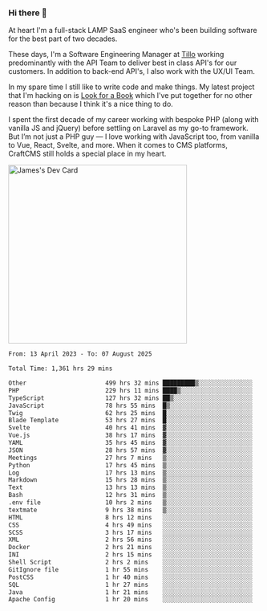 ### Hi there 👋

<!--
**JamesNock/JamesNock** is a ✨ _special_ ✨ repository because its `README.md` (this file) appears on your GitHub profile.

Here are some ideas to get you started:

- 🔭 I’m currently working on ...
- 🌱 I’m currently learning ...
- 👯 I’m looking to collaborate on ...
- 🤔 I’m looking for help with ...
- 💬 Ask me about ...
- 📫 How to reach me: ...
- 😄 Pronouns: ...
- ⚡ Fun fact: ...
-->
At heart I'm a full-stack LAMP SaaS engineer who's been building software for the best part of two decades.

These days, I'm a Software Engineering Manager at [Tillo](https://www.tillo.io/) working predominantly with the API Team to deliver best in class API's for our customers. In addition to back-end API's, I also work with the UX/UI Team.

In my spare time I still like to write code and make things. My latest project that I'm hacking on is [Look for a Book](https://www.lookforabook.co.uk/) which I've put together for no other reason than because I think it's a nice thing to do.

I spent the first decade of my career working with bespoke PHP (along with vanilla JS and jQuery) before settling on Laravel as my go-to framework. But I’m not just a PHP guy — I love working with JavaScript too, from vanilla to Vue, React, Svelte, and more. When it comes to CMS platforms, CraftCMS still holds a special place in my heart.

<a href="https://app.daily.dev/h2onock"><img src="https://api.daily.dev/devcards/v2/XQraFlxE3JPWOlcSuOB2K.png?type=default&r=18u" width="356" alt="James's Dev Card"/></a>

<!--START_SECTION:waka-->

```txt
From: 13 April 2023 - To: 07 August 2025

Total Time: 1,361 hrs 29 mins

Other                      499 hrs 32 mins █████████▒░░░░░░░░░░░░░░░   36.69 %
PHP                        229 hrs 11 mins ████▒░░░░░░░░░░░░░░░░░░░░   16.83 %
TypeScript                 127 hrs 32 mins ██▒░░░░░░░░░░░░░░░░░░░░░░   09.37 %
JavaScript                 78 hrs 55 mins  █▒░░░░░░░░░░░░░░░░░░░░░░░   05.80 %
Twig                       62 hrs 25 mins  █░░░░░░░░░░░░░░░░░░░░░░░░   04.59 %
Blade Template             53 hrs 27 mins  █░░░░░░░░░░░░░░░░░░░░░░░░   03.93 %
Svelte                     40 hrs 41 mins  ▓░░░░░░░░░░░░░░░░░░░░░░░░   02.99 %
Vue.js                     38 hrs 17 mins  ▓░░░░░░░░░░░░░░░░░░░░░░░░   02.81 %
YAML                       35 hrs 45 mins  ▓░░░░░░░░░░░░░░░░░░░░░░░░   02.63 %
JSON                       28 hrs 57 mins  ▓░░░░░░░░░░░░░░░░░░░░░░░░   02.13 %
Meetings                   27 hrs 7 mins   ▒░░░░░░░░░░░░░░░░░░░░░░░░   01.99 %
Python                     17 hrs 45 mins  ▒░░░░░░░░░░░░░░░░░░░░░░░░   01.30 %
Log                        17 hrs 13 mins  ▒░░░░░░░░░░░░░░░░░░░░░░░░   01.27 %
Markdown                   15 hrs 28 mins  ▒░░░░░░░░░░░░░░░░░░░░░░░░   01.14 %
Text                       13 hrs 13 mins  ▒░░░░░░░░░░░░░░░░░░░░░░░░   00.97 %
Bash                       12 hrs 31 mins  ▒░░░░░░░░░░░░░░░░░░░░░░░░   00.92 %
.env file                  10 hrs 2 mins   ▒░░░░░░░░░░░░░░░░░░░░░░░░   00.74 %
textmate                   9 hrs 38 mins   ▒░░░░░░░░░░░░░░░░░░░░░░░░   00.71 %
HTML                       8 hrs 12 mins   ░░░░░░░░░░░░░░░░░░░░░░░░░   00.60 %
CSS                        4 hrs 49 mins   ░░░░░░░░░░░░░░░░░░░░░░░░░   00.35 %
SCSS                       3 hrs 17 mins   ░░░░░░░░░░░░░░░░░░░░░░░░░   00.24 %
XML                        2 hrs 56 mins   ░░░░░░░░░░░░░░░░░░░░░░░░░   00.22 %
Docker                     2 hrs 21 mins   ░░░░░░░░░░░░░░░░░░░░░░░░░   00.17 %
INI                        2 hrs 15 mins   ░░░░░░░░░░░░░░░░░░░░░░░░░   00.17 %
Shell Script               2 hrs 2 mins    ░░░░░░░░░░░░░░░░░░░░░░░░░   00.15 %
GitIgnore file             1 hr 55 mins    ░░░░░░░░░░░░░░░░░░░░░░░░░   00.14 %
PostCSS                    1 hr 40 mins    ░░░░░░░░░░░░░░░░░░░░░░░░░   00.12 %
SQL                        1 hr 27 mins    ░░░░░░░░░░░░░░░░░░░░░░░░░   00.11 %
Java                       1 hr 21 mins    ░░░░░░░░░░░░░░░░░░░░░░░░░   00.10 %
Apache Config              1 hr 20 mins    ░░░░░░░░░░░░░░░░░░░░░░░░░   00.10 %
```

<!--END_SECTION:waka-->
